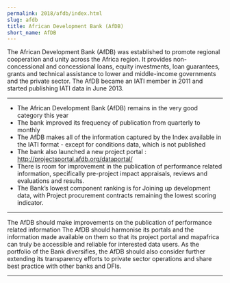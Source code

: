 ```yaml
---
permalink: 2018/afdb/index.html
slug: afdb
title: African Development Bank (AfDB)
short_name: AfDB
---
```


The African Development Bank (AfDB) was established to promote regional cooperation and unity across the Africa region. It provides non-concessional and concessional loans, equity investments, loan guarantees, grants and technical assistance to lower and middle-income governments and the private sector. The AfDB became an IATI member in 2011 and started publishing IATI data in June 2013. 

---

- The African Development Bank (AfDB) remains in the very good category this year
- The bank improved its frequency of publication from quarterly to monthly
- The AfDB makes all of the information captured by the Index available in the IATI format - except for conditions data, which is not published
- The bank also launched a new project portal : http://projectsportal.afdb.org/dataportal/ 
- There is room for improvement in the publication of performance related information, specifically pre-project impact appraisals, reviews and evaluations and results.
- The Bank’s lowest component ranking is for Joining up development data, with Project procurement contracts remaining the lowest scoring indicator.

---

The AfDB should make improvements on the publication of performance related information
The AfDB should harmonise its portals and the information made available on them so that its project portal and mapafrica can truly be accessible and reliable for interested data users.
As the portfolio of the Bank diversifies, the AfDB should also consider further extending its transparency efforts to private sector operations and share best practice with other banks and DFIs. 

---
